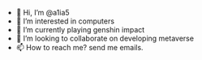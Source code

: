 - 👋 Hi, I’m @a1ia5
- 👀 I’m interested in computers
- 🌱 I’m currently playing genshin impact
- 💞️ I’m looking to collaborate on developing metaverse
- 📫 How to reach me? send me emails.

<!---
a1ia5/a1ia5 is a ✨ special ✨ repository because its `README.md` (this file) appears on your GitHub profile.
You can click the Preview link to take a look at your changes.
--->

